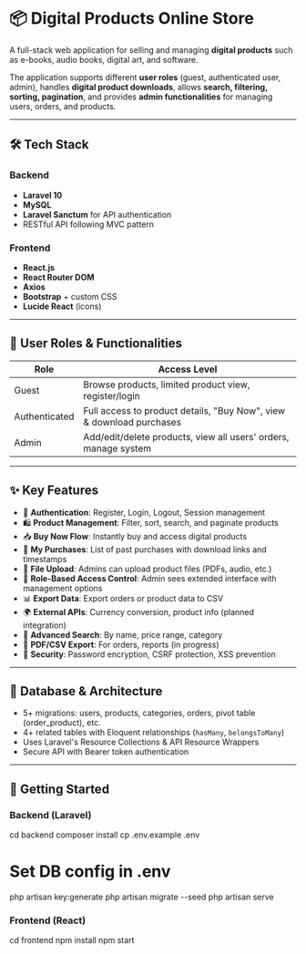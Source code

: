 # 📦 Digital Products Online Store

A full-stack web application for selling and managing **digital products** such as e-books, audio books, digital art, and software.

The application supports different **user roles** (guest, authenticated user, admin), handles **digital product downloads**, allows **search, filtering, sorting, pagination**, and provides **admin functionalities** for managing users, orders, and products.

---

## 🛠 Tech Stack

### Backend
- **Laravel 10**
- **MySQL**
- **Laravel Sanctum** for API authentication
- RESTful API following MVC pattern

### Frontend
- **React.js**
- **React Router DOM**
- **Axios**
- **Bootstrap** + custom CSS
- **Lucide React** (icons)

---

## 👤 User Roles & Functionalities

| Role          | Access Level |
|---------------|--------------|
| Guest         | Browse products, limited product view, register/login |
| Authenticated | Full access to product details, "Buy Now", view & download purchases |
| Admin         | Add/edit/delete products, view all users' orders, manage system |

---

## ✨ Key Features

- 🔐 **Authentication**: Register, Login, Logout, Session management
- 🛍️ **Product Management**: Filter, sort, search, and paginate products
- 📥 **Buy Now Flow**: Instantly buy and access digital products
- 🧾 **My Purchases**: List of past purchases with download links and timestamps
- 📂 **File Upload**: Admins can upload product files (PDFs, audio, etc.)
- 🧠 **Role-Based Access Control**: Admin sees extended interface with management options
- 📊 **Export Data**: Export orders or product data to CSV
- 🌍 **External APIs**: Currency conversion, product info (planned integration)
- 🔎 **Advanced Search**: By name, price range, category
- 📄 **PDF/CSV Export**: For orders, reports (in progress)
- 🧠 **Security**: Password encryption, CSRF protection, XSS prevention

---

## 🧱 Database & Architecture

- 5+ migrations: users, products, categories, orders, pivot table (order_product), etc.
- 4+ related tables with Eloquent relationships (`hasMany`, `belongsToMany`)
- Uses Laravel's Resource Collections & API Resource Wrappers
- Secure API with Bearer token authentication

---

## 🚀 Getting Started

### Backend (Laravel)

cd backend
composer install
cp .env.example .env
# Set DB config in .env
php artisan key:generate
php artisan migrate --seed
php artisan serve

### Frontend (React)

cd frontend
npm install
npm start


